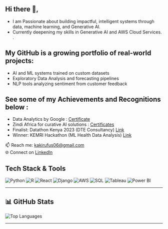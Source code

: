 ## Hi there 👋,
- I am Passionate about building impactful, intelligent systems through data, machine learning, and Generative AI.
- Currently deepening my skills in Generative AI and AWS Cloud Services.  .

## My GitHub is a growing portfolio of real-world projects:
- AI and ML systems trained on custom datasets
- Exploratory Data Analysis and forecasting pipelines
- NLP tools analyzing sentiment from customer feedback


## See some of my Achievements and Recognitions below :
- Data Analytics by Google : [Certificate](https://www.coursera.org/account/accomplishments/professional-cert/2JKR4KQGTR72)
- Zindi Africa for curative AI solutions : [Certificates](https://zindi.africa/users/rufus_kaki/competitions/certificate)
- Finalist: Datathon Kenya 2023 (DTE Consultancy) [Link](https://www.kaggle.com/code/stephenkolesh/phase-ii-challenge/edit/run/147386118)
- Winner: KEMRI Hackathon (ML Health Data Analysis) [Link](https://github.com/kaki-rufus/KEMRI-HACKATHON-NOTEBOOK/blob/main/Customer_Satisfaction%20(1).ipynb)




📫 Reach me: kakirufus06@gmail.com  
🌐 Connect on [LinkedIn](https://www.linkedin.com/in/rufus-kairu-1016b0229)



## Tech Stack & Tools

![Python](https://img.shields.io/badge/Python-3776AB?style=flat&logo=python&logoColor=white)
![R](https://img.shields.io/badge/R-276DC3?style=flat&logo=r&logoColor=white)
![React](https://img.shields.io/badge/React-61DAFB?style=flat&logo=react&logoColor=black)
![Django](https://img.shields.io/badge/Django-092E20?style=flat&logo=django&logoColor=white)
![AWS](https://img.shields.io/badge/AWS-FF9900?style=flat&logo=amazonaws&logoColor=white)
![SQL](https://img.shields.io/badge/SQL-4479A1?style=flat&logo=postgresql&logoColor=white)
![Tableau](https://img.shields.io/badge/Tableau-E97627?style=flat&logo=tableau&logoColor=white)
![Power BI](https://img.shields.io/badge/PowerBI-F2C811?style=flat&logo=powerbi&logoColor=black)

---

## 📊 GitHub Stats

<!--
![GitHub Stats](https://github-readme-stats.vercel.app/api?username=kaki-rufus&show_icons=true&theme=radical)
-->
![Top Languages](https://github-readme-stats.vercel.app/api/top-langs/?username=kaki-rufus&layout=compact&theme=radical)

---



<!--
**kaki-rufus/kaki-rufus** is a ✨ _special_ ✨ repository because its `README.md` (this file) appears on your GitHub profile.

Here are some ideas to get you started:

- 🔭 I’m currently working on ...
- 🌱 I’m currently learning ...
- 👯 I’m looking to collaborate on ...
- 🤔 I’m looking for help with ...
- 💬 Ask me about ...
- 📫 How to reach me: ...
- 😄 Pronouns: ...
- ⚡ Fun fact: ...
-->
